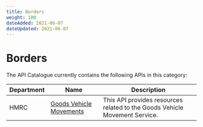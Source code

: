 ```yaml
---
title: Borders
weight: 100
dateAdded: 2021-06-07
dateUpdated: 2021-06-07
---
```


# Borders

The API Catalogue currently contains the following APIs in this category:

| Department | Name | Description |
| --- | --- | --- |
| HMRC | [Goods Vehicle Movements](/hmrc/goods-vehicle-movements/) | This API provides resources related to the Goods Vehicle Movement Service. |

